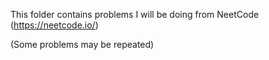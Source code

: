 This folder contains problems I will be doing from NeetCode (https://neetcode.io/)

(Some problems may be repeated)